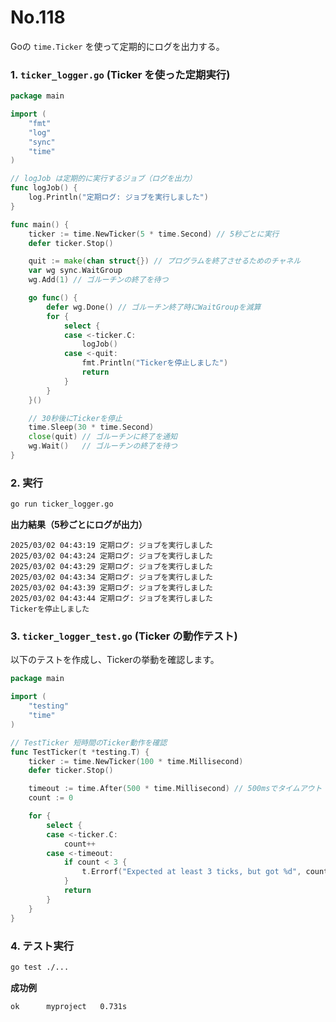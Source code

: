 # No.118

Goの `time.Ticker` を使って定期的にログを出力する。

### **1. `ticker_logger.go` (Ticker を使った定期実行)**

```go
package main

import (
    "fmt"
    "log"
    "sync"
    "time"
)

// logJob は定期的に実行するジョブ（ログを出力）
func logJob() {
    log.Println("定期ログ: ジョブを実行しました")
}

func main() {
    ticker := time.NewTicker(5 * time.Second) // 5秒ごとに実行
    defer ticker.Stop()

    quit := make(chan struct{}) // プログラムを終了させるためのチャネル
    var wg sync.WaitGroup
    wg.Add(1) // ゴルーチンの終了を待つ

    go func() {
        defer wg.Done() // ゴルーチン終了時にWaitGroupを減算
        for {
            select {
            case <-ticker.C:
                logJob()
            case <-quit:
                fmt.Println("Tickerを停止しました")
                return
            }
        }
    }()

    // 30秒後にTickerを停止
    time.Sleep(30 * time.Second)
    close(quit) // ゴルーチンに終了を通知
    wg.Wait()   // ゴルーチンの終了を待つ
}
```

### **2. 実行**

```sh
go run ticker_logger.go
```

**出力結果（5秒ごとにログが出力）**

```
2025/03/02 04:43:19 定期ログ: ジョブを実行しました
2025/03/02 04:43:24 定期ログ: ジョブを実行しました
2025/03/02 04:43:29 定期ログ: ジョブを実行しました
2025/03/02 04:43:34 定期ログ: ジョブを実行しました
2025/03/02 04:43:39 定期ログ: ジョブを実行しました
2025/03/02 04:43:44 定期ログ: ジョブを実行しました
Tickerを停止しました
```

### **3. `ticker_logger_test.go` (Ticker の動作テスト)**

以下のテストを作成し、Tickerの挙動を確認します。

```go
package main

import (
    "testing"
    "time"
)

// TestTicker 短時間のTicker動作を確認
func TestTicker(t *testing.T) {
    ticker := time.NewTicker(100 * time.Millisecond)
    defer ticker.Stop()

    timeout := time.After(500 * time.Millisecond) // 500msでタイムアウト
    count := 0

    for {
        select {
        case <-ticker.C:
            count++
        case <-timeout:
            if count < 3 {
                t.Errorf("Expected at least 3 ticks, but got %d", count)
            }
            return
        }
    }
}
```

### **4. テスト実行**

```sh
go test ./...
```

**成功例**

```
ok  	myproject	0.731s
```
